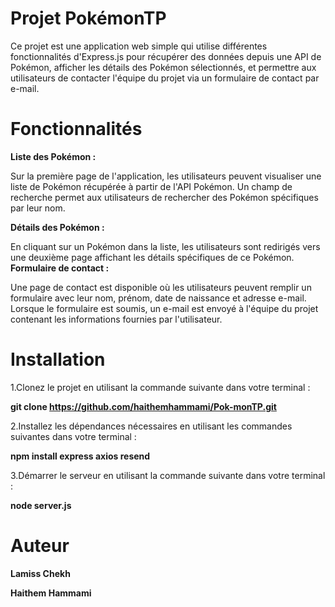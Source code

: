 # Projet PokémonTP

Ce projet est une application web simple qui utilise différentes fonctionnalités d'Express.js pour récupérer des données depuis une API de Pokémon, afficher les détails des Pokémon sélectionnés, et permettre aux utilisateurs de contacter l'équipe du projet via un formulaire de contact par e-mail.

# Fonctionnalités

**Liste des Pokémon :**

Sur la première page de l'application, les utilisateurs peuvent visualiser une liste de Pokémon récupérée à partir de l'API Pokémon.
Un champ de recherche permet aux utilisateurs de rechercher des Pokémon spécifiques par leur nom.

**Détails des Pokémon :**

En cliquant sur un Pokémon dans la liste, les utilisateurs sont redirigés vers une deuxième page affichant les détails spécifiques de ce Pokémon.
**Formulaire de contact :**

Une page de contact est disponible où les utilisateurs peuvent remplir un formulaire avec leur nom, prénom, date de naissance et adresse e-mail.
Lorsque le formulaire est soumis, un e-mail est envoyé à l'équipe du projet contenant les informations fournies par l'utilisateur.

# Installation

1.Clonez le projet en utilisant la commande suivante dans votre terminal : 

**git clone https://github.com/haithemhammami/Pok-monTP.git**

2.Installez les dépendances nécessaires en utilisant les commandes suivantes dans votre terminal :

**npm install express axios resend**

3.Démarrer le serveur en utilisant la commande suivante dans votre terminal :

**node server.js**

# Auteur
**Lamiss Chekh**

**Haithem Hammami**
